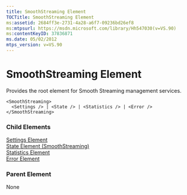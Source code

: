 ```yaml
---
title: SmoothStreaming Element
TOCTitle: SmoothStreaming Element
ms:assetid: 2684ff3e-2731-4a28-a6f7-09236bd26ef8
ms:mtpsurl: https://msdn.microsoft.com/library/Hh547030(v=VS.90)
ms:contentKeyID: 37836871
ms.date: 05/02/2012
mtps_version: v=VS.90
---
```


# SmoothStreaming Element

Provides the root element for Smooth Streaming management services.

    <SmoothStreaming>
      <Settings /> | <State /> | <Statistics /> | <Error />
    </SmoothStreaming>

### Child Elements

[Settings Element](settings-element.md)  
[State Element (SmoothStreaming)](state-element-smoothstreaming.md)  
[Statistics Element](statistics-element.md)  
[Error Element](error-element.md)

### Parent Element

None
